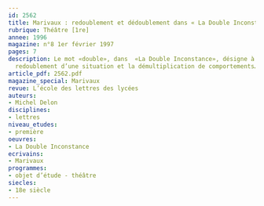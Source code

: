 ```yaml
---
id: 2562
title: Marivaux : redoublement et dédoublement dans « La Double Inconstance »
rubrique: Théâtre [1re]
annee: 1996
magazine: n°8 1er février 1997
pages: 7
description: Le mot «double», dans  «La Double Inconstance», désigne à la fois le
  redoublement d’une situation et la démultiplication de comportements…
article_pdf: 2562.pdf
magazine_special: Marivaux
revue: L’école des lettres des lycées
auteurs:
- Michel Delon
disciplines:
- lettres
niveau_etudes:
- première
oeuvres:
- La Double Inconstance
ecrivains:
- Marivaux
programmes:
- objet d’étude - théâtre
siecles:
- 18e siècle
---
```

